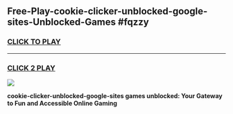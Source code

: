 
## Free-Play-cookie-clicker-unblocked-google-sites-Unblocked-Games #fqzzy
<h3>
<a href="https://news.freeplayer.one?title=cookie-clicker-unblocked-google-sites&ref=8M">CLICK TO PLAY</a></h3>
<hr>

<h3>
<a href="https://news.freeplayer.one?title=cookie-clicker-unblocked-google-sites&ref=8M">CLICK 2 PLAY</a>
  
</h3>

<a href="https://news.freeplayer.one?title=cookie-clicker-unblocked-google-sites&ref=8M"><img src="https://clearcache.store/games.png"></a>


**cookie-clicker-unblocked-google-sites games unblocked: Your Gateway to Fun and Accessible Online Gaming**
